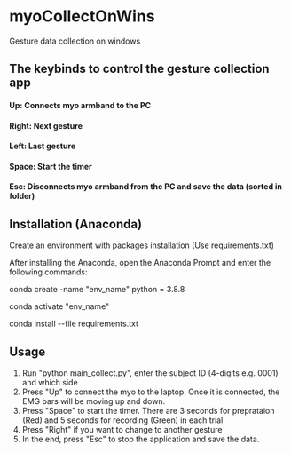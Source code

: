 # myoCollectOnWins

Gesture data collection on windows

## The keybinds to control the gesture collection app

#### Up: Connects myo armband to the PC

#### Right: Next gesture

#### Left: Last gesture

#### Space: Start the timer

#### Esc: Disconnects myo armband from the PC and save the data (sorted in folder)



## Installation (Anaconda)

Create an environment with packages installation (Use requirements.txt)

After installing the Anaconda, open the Anaconda Prompt and enter the following commands:

conda create -name "env_name" python = 3.8.8

conda activate "env_name"

conda install --file requirements.txt


## Usage

1) Run "python main_collect.py", enter the subject ID (4-digits e.g. 0001) and which side
2) Press "Up" to connect the myo to the laptop. Once it is connected, the EMG bars will be moving up and down.
3) Press "Space" to start the timer. There are 3 seconds for preprataion (Red) and 5 seconds for recording (Green) in each trial
4) Press "Right" if you want to change to another gesture 
5) In the end, press "Esc" to stop the application and save the data. 
